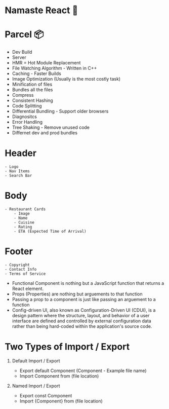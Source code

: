 # Namaste React 🚀

# Parcel 📦
- Dev Build
- Server
- HMR = Hot Module Replacement
- File Watching Algorithm - Written in C++
- Caching - Faster Builds
- Image Optimization (Usually is the most costly task)
- Minification of files
- Bundles all the files
- Compress
- Consistent Hashing
- Code Splitting
- Differential Bundling - Support older browsers
- Diagnositcs
- Error Handling
- Tree Shaking - Remove unused code
- Differnet dev and prod bundles

# Header
    - Logo
    - Nav Items
    - Search Bar
# Body
    - Restaurant Cards
        - Image
        - Name
        - Cuisine
        - Rating
        - ETA (Expected Time of Arrival)
# Footer
    - Copyright
    - Contact Info
    - Terms of Service


- Functional Component is nothing but a JavaScript function that returns a React element.
- Props (Properties) are nothing but arguements to that function
- Passing a prop to a component is just like passing an arguement to a function
- Config-driven UI, also known as Configuration-Driven UI (CDUI), is a design pattern where the structure, layout, and behavior of a user interface are defined and controlled by external configuration data rather than being hard-coded within the application's source code. 

# Two Types of Import / Export

1. Default Import / Export
    - Export default Component              (Component - Example file name)
    - Import Component from (file location)

2. Named Import / Export
    - Export const Component
    - Import {Component} from (file location)